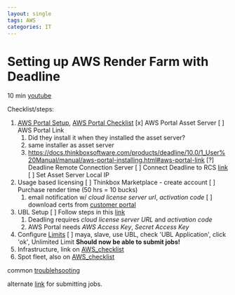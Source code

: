 ```yaml
---
layout: single
tags: AWS
categories: IT
---
```


# Setting up AWS Render Farm with Deadline


10 min [youtube](https://www.youtube.com/watch?v=niaQ1OWimoI)

Checklist/steps:
1. [AWS Portal Setup][AWS_Portal], [AWS Portal Checklist][AWS_checklist]
  [x] AWS Portal Asset Server
  [ ] AWS Portal Link
    1. Did they install it when they installed the asset server?
    1. same installer as asset server
    1. https://docs.thinkboxsoftware.com/products/deadline/10.0/1_User%20Manual/manual/aws-portal-installing.html#aws-portal-link
  [?] Deadline Remote Connection Server
  [ ] Connect Deadline to RCS [link][deadline_to_rcs]
  [ ] Set Asset Server Local IP
1. Usage based licensing
  [ ] Thinkbox Marketplace - create account
  [ ] Purchase render time (50 hrs = 10 bucks)
    1. email notification w/ _cloud license server url_, _activation code_
  [ ] download certs from [customer portal](https://thinkbox.flexnetoperations.com/control/tnkb/login?nextURL=%2Fcontrol%2Ftnkb%2Fpurchases)
1. UBL Setup
  [ ] Follow steps in this [link][UBL_Setup]
    1. Deadling requires _cloud license server URL_ and _activation code_
    1. AWS Portal needs _AWS Access Key_, _Secret Access Key_
1. Configure [Limits][deadline_limits]
  [ ] maya, slave, use UBL, check 'UBL Application', click 'ok', Unlimited Limit
__Should now be able to submit jobs!__
1. Infrastructure, link on [AWS_checklist][AWS_checklist]
1. Spot fleet, also on [AWS_checklist][AWS_checklist]

common [troublehsooting](https://docs.thinkboxsoftware.com/products/deadline/10.0/1_User%20Manual/manual/aws-portal-troubleshooting.html)

alternate [link](https://aws.amazon.com/blogs/media/rendering-with-aws-portal-in-thinkbox-deadline/) for submitting jobs.



[AWS_Portal]: "https://docs.thinkboxsoftware.com/products/deadline/10.0/1_User%20Manual/manual/aws-portal-setup-overview.html#aws-portal-setup-components-overview-ref-label"
[AWS_checklist]: "https://docs.thinkboxsoftware.com/products/deadline/10.0/1_User%20Manual/manual/aws-portal-setup-checklist.html"
[UBL_Setup]: "https://docs.thinkboxsoftware.com/products/deadline/10.0/1_User%20Manual/manual/aws-portal/licensing-setup.html#aws-portal-licensing-setup-ref-label"
[deadline_limits]: https://docs.thinkboxsoftware.com/products/deadline/10.0/1_User%20Manual/manual/aws-portal/configure-limits.html#aws-portal-configure-limits-ref-label
[deadline_to_rcs]: https://docs.thinkboxsoftware.com/products/deadline/10.0/1_User%20Manual/manual/aws-portal-configuring.html#specify-your-remote-connection-server
